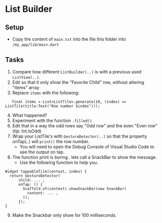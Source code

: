 # List Builder

## Setup

- Copy the content of `main.txt` into the file this folder into `/my_app/lib/main.dart`
  
## Tasks

1. Compare how different `ListBuilder(..)` is with a previous used `ListView(..)`.
2. Edit so that it only show the "Favorite Child" row, without altering "items" array
3. Replace `items` with the following: 
```
   final items = List<ListTile>.generate(10, (index) => ListTile(title:Text("Row number $index")));
```
4. What happened?
5. Experiment with the function `.filled()`
6. Edit that in a way the odd rows say "Odd row" and the even "Even row"  (tip: Int.isOdd)
7. Wrap your ListTile's with `GestureDetector(..)` so that the property onTap(..) will `print()` the row number.
   * You will need to open the Debug Console of Visual Studio Code to see the output on tap. 
8. The function print is boring.. lets call a SnackBar to show the message.
   * Use the following function to help you.

```
Widget tappableTile(context, index) {
  return GestureDetector(
      child: ... ,
      onTap: () {
        Scaffold.of(context).showSnackBar(new SnackBar(
          content: ... ,
        ));
      });
}
```
9. Make the Snackbar only show for 100 milliseconds.